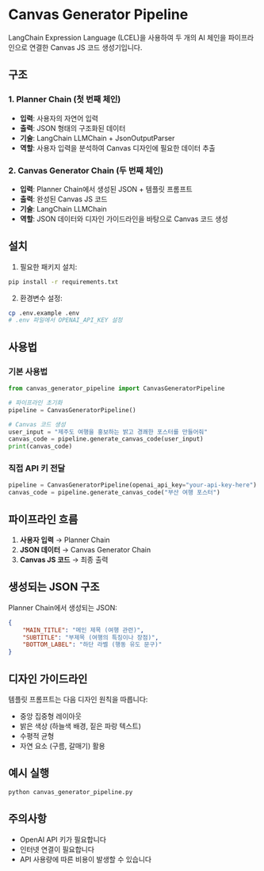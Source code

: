 # Canvas Generator Pipeline

LangChain Expression Language (LCEL)을 사용하여 두 개의 AI 체인을 파이프라인으로 연결한 Canvas JS 코드 생성기입니다.

## 구조

### 1. Planner Chain (첫 번째 체인)
- **입력**: 사용자의 자연어 입력
- **출력**: JSON 형태의 구조화된 데이터
- **기술**: LangChain LLMChain + JsonOutputParser
- **역할**: 사용자 입력을 분석하여 Canvas 디자인에 필요한 데이터 추출

### 2. Canvas Generator Chain (두 번째 체인)
- **입력**: Planner Chain에서 생성된 JSON + 템플릿 프롬프트
- **출력**: 완성된 Canvas JS 코드
- **기술**: LangChain LLMChain
- **역할**: JSON 데이터와 디자인 가이드라인을 바탕으로 Canvas 코드 생성

## 설치

1. 필요한 패키지 설치:
```bash
pip install -r requirements.txt
```

2. 환경변수 설정:
```bash
cp .env.example .env
# .env 파일에서 OPENAI_API_KEY 설정
```

## 사용법

### 기본 사용법

```python
from canvas_generator_pipeline import CanvasGeneratorPipeline

# 파이프라인 초기화
pipeline = CanvasGeneratorPipeline()

# Canvas 코드 생성
user_input = "제주도 여행을 홍보하는 밝고 경쾌한 포스터를 만들어줘"
canvas_code = pipeline.generate_canvas_code(user_input)
print(canvas_code)
```

### 직접 API 키 전달

```python
pipeline = CanvasGeneratorPipeline(openai_api_key="your-api-key-here")
canvas_code = pipeline.generate_canvas_code("부산 여행 포스터")
```

## 파이프라인 흐름

1. **사용자 입력** → Planner Chain
2. **JSON 데이터** → Canvas Generator Chain
3. **Canvas JS 코드** → 최종 출력

## 생성되는 JSON 구조

Planner Chain에서 생성되는 JSON:
```json
{
    "MAIN_TITLE": "메인 제목 (여행 관련)",
    "SUBTITLE": "부제목 (여행의 특징이나 장점)",
    "BOTTOM_LABEL": "하단 라벨 (행동 유도 문구)"
}
```

## 디자인 가이드라인

템플릿 프롬프트는 다음 디자인 원칙을 따릅니다:
- 중앙 집중형 레이아웃
- 밝은 색상 (하늘색 배경, 짙은 파랑 텍스트)
- 수평적 균형
- 자연 요소 (구름, 갈매기) 활용

## 예시 실행

```bash
python canvas_generator_pipeline.py
```

## 주의사항

- OpenAI API 키가 필요합니다
- 인터넷 연결이 필요합니다
- API 사용량에 따른 비용이 발생할 수 있습니다
